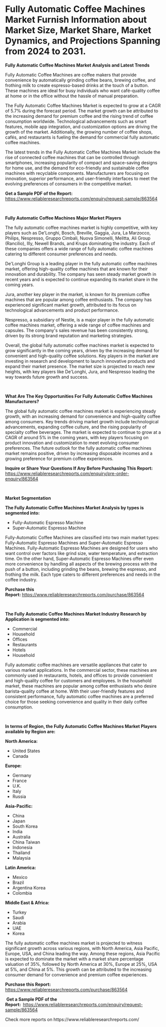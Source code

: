 <p><h1>Fully Automatic Coffee Machines Market Furnish Information about Market Size, Market Share, Market Dynamics, and Projections Spanning from 2024 to 2031.</h1></p><p><strong>Fully Automatic Coffee Machines Market Analysis and Latest Trends</strong></p>
<p><p>Fully Automatic Coffee Machines are coffee makers that provide convenience by automatically grinding coffee beans, brewing coffee, and frothing milk to create espresso-based drinks at the touch of a button. These machines are ideal for busy individuals who want café-quality coffee at home or in the office without the hassle of manual preparation.</p><p>The Fully Automatic Coffee Machines Market is expected to grow at a CAGR of 5.7% during the forecast period. The market growth can be attributed to the increasing demand for premium coffee and the rising trend of coffee consumption worldwide. Technological advancements such as smart features, mobile app integration, and customization options are driving the growth of the market. Additionally, the growing number of coffee shops, cafés, and restaurants is fueling the demand for commercial fully automatic coffee machines.</p><p>The latest trends in the Fully Automatic Coffee Machines Market include the rise of connected coffee machines that can be controlled through smartphones, increasing popularity of compact and space-saving designs for home use, and the demand for eco-friendly and sustainable coffee machines with recyclable components. Manufacturers are focusing on innovation, superior performance, and user-friendly interfaces to meet the evolving preferences of consumers in the competitive market.</p></p>
<p><strong>Get a Sample PDF of the Report:&nbsp;</strong> <a href="https://www.reliableresearchreports.com/enquiry/request-sample/863564">https://www.reliableresearchreports.com/enquiry/request-sample/863564</a></p>
<p>&nbsp;</p>
<p><strong>Fully Automatic Coffee Machines Major Market Players</strong></p>
<p><p>The fully automatic coffee machines market is highly competitive, with key players such as De'Longhi, Bosch, Breville, Gaggia, Jura, La Marzocco, Philips, Nespresso, Gruppo Cimbali, Nuova Simonelli, Melitta, Ali Group (Rancilio), Illy, Newell Brands, and Krups dominating the industry. Each of these companies offers a wide range of fully automatic coffee machines catering to different consumer preferences and needs.</p><p>De'Longhi Group is a leading player in the fully automatic coffee machines market, offering high-quality coffee machines that are known for their innovation and durability. The company has seen steady market growth in recent years and is expected to continue expanding its market share in the coming years.</p><p>Jura, another key player in the market, is known for its premium coffee machines that are popular among coffee enthusiasts. The company has experienced significant market growth, attributed to its focus on technological advancements and product performance.</p><p>Nespresso, a subsidiary of Nestle, is a major player in the fully automatic coffee machines market, offering a wide range of coffee machines and capsules. The company's sales revenue has been consistently strong, driven by its strong brand reputation and marketing strategies.</p><p>Overall, the global fully automatic coffee machines market is expected to grow significantly in the coming years, driven by the increasing demand for convenient and high-quality coffee solutions. Key players in the market are investing in research and development to launch innovative products and expand their market presence. The market size is projected to reach new heights, with key players like De'Longhi, Jura, and Nespresso leading the way towards future growth and success.</p></p>
<p>&nbsp;</p>
<p><strong>What Are The Key Opportunities For Fully Automatic Coffee Machines Manufacturers?</strong></p>
<p><p>The global fully automatic coffee machines market is experiencing steady growth, with an increasing demand for convenience and high-quality coffee among consumers. Key trends driving market growth include technological advancements, expanding coffee culture, and the rising popularity of specialty coffee beverages. The market is expected to continue to grow at a CAGR of around 5% in the coming years, with key players focusing on product innovation and customization to meet evolving consumer preferences. The future outlook for the fully automatic coffee machines market remains positive, driven by increasing disposable incomes and a growing preference for premium coffee experiences.</p></p>
<p><strong>Inquire or Share Your Questions If Any Before Purchasing This Report:</strong> <a href="https://www.reliableresearchreports.com/enquiry/pre-order-enquiry/863564">https://www.reliableresearchreports.com/enquiry/pre-order-enquiry/863564</a></p>
<p>&nbsp;</p>
<p><strong>Market Segmentation</strong></p>
<p><strong>The Fully Automatic Coffee Machines Market Analysis by types is segmented into:</strong></p>
<p><ul><li>Fully-Automatic Espresso Machine</li><li>Super-Automatic Espresso Machine</li></ul></p>
<p><p>Fully-Automatic Coffee Machines are classified into two main market types: Fully-Automatic Espresso Machines and Super-Automatic Espresso Machines. Fully-Automatic Espresso Machines are designed for users who want control over factors like grind size, water temperature, and extraction time. On the other hand, Super-Automatic Espresso Machines offer even more convenience by handling all aspects of the brewing process with the push of a button, including grinding the beans, brewing the espresso, and frothing the milk. Each type caters to different preferences and needs in the coffee industry.</p></p>
<p><strong>Purchase this Report:&nbsp;</strong><a href="https://www.reliableresearchreports.com/purchase/863564">https://www.reliableresearchreports.com/purchase/863564</a></p>
<p>&nbsp;</p>
<p><strong>The Fully Automatic Coffee Machines Market Industry Research by Application is segmented into:</strong></p>
<p><ul><li>Commercial</li><li>Household</li><li>Offices</li><li>Restaurants</li><li>Hotels</li><li>Household</li></ul></p>
<p><p>Fully automatic coffee machines are versatile appliances that cater to various market applications. In the commercial sector, these machines are commonly used in restaurants, hotels, and offices to provide convenient and high-quality coffee for customers and employees. In the household market, these machines are popular among coffee enthusiasts who desire barista-quality coffee at home. With their user-friendly features and consistent performance, fully automatic coffee machines are a preferred choice for those seeking convenience and quality in their daily coffee consumption.</p></p>
<p>&nbsp;</p>
<p><strong>In terms of Region, the Fully Automatic Coffee Machines Market Players available by Region are:</strong></p>
<p>
    <p> <strong> North America: </strong>
        <ul>
            <li>United States</li>
            <li>Canada</li>
        </ul>
        </p> 
    <p> <strong> Europe: </strong>
        <ul>
            <li>Germany</li>
            <li>France</li>
            <li>U.K.</li>
            <li>Italy</li>
            <li>Russia</li>
        </ul>
        </p> 
    <p> <strong> Asia-Pacific: </strong>
        <ul>
            <li>China</li>
            <li>Japan</li>
            <li>South Korea</li>
            <li>India</li>
            <li>Australia</li>
            <li>China Taiwan</li>
            <li>Indonesia</li>
            <li>Thailand</li>
            <li>Malaysia</li>
        </ul>
        </p> 
    <p> <strong> Latin America: </strong>
        <ul>
            <li>Mexico</li>
            <li>Brazil</li>
            <li>Argentina Korea</li>
            <li>Colombia</li>
        </ul>
        </p> 
    <p> <strong> Middle East & Africa: </strong>
        <ul>
            <li>Turkey</li>
            <li>Saudi</li>
            <li>Arabia</li>
            <li>UAE</li>
            <li>Korea</li>
        </ul>
    </p>
    </p>
<p><p>The fully automatic coffee machines market is projected to witness significant growth across various regions, with North America, Asia Pacific, Europe, USA, and China leading the way. Among these regions, Asia Pacific is expected to dominate the market with a market share percentage valuation of 35%, followed by North America at 30%, Europe at 25%, USA at 5%, and China at 5%. This growth can be attributed to the increasing consumer demand for convenience and premium coffee experiences.</p></p>
<p><strong>Purchase this Report: </strong><a href="https://www.reliableresearchreports.com/purchase/863564">https://www.reliableresearchreports.com/purchase/863564</a></p>
<p>&nbsp;<strong>Get a Sample PDF of the Report:&nbsp;&nbsp;</strong><a href="https://www.reliableresearchreports.com/enquiry/request-sample/863564">https://www.reliableresearchreports.com/enquiry/request-sample/863564</a></p>
<p><strong></strong></p>
<p>Check more reports on https://www.reliableresearchreports.com/</p>